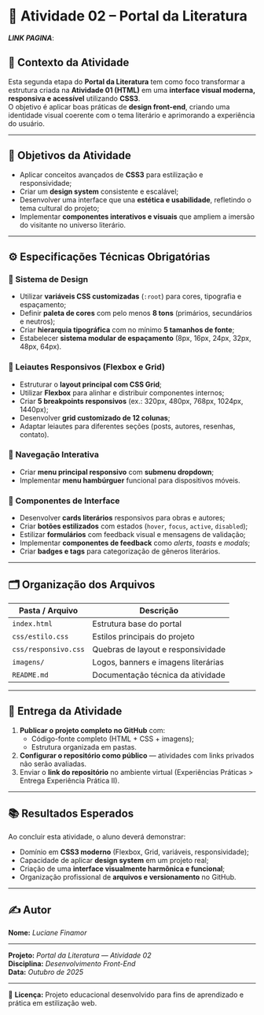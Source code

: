 # 🎨 Atividade 02 – Portal da Literatura

***LINK PAGINA***: 

## 📘 Contexto da Atividade

Esta segunda etapa do **Portal da Literatura** tem como foco transformar a estrutura criada na **Atividade 01 (HTML)** em uma **interface visual moderna, responsiva e acessível** utilizando **CSS3**.  
O objetivo é aplicar boas práticas de **design front-end**, criando uma identidade visual coerente com o tema literário e aprimorando a experiência do usuário.

---

## 🎯 Objetivos da Atividade

- Aplicar conceitos avançados de **CSS3** para estilização e responsividade;  
- Criar um **design system** consistente e escalável;  
- Desenvolver uma interface que una **estética e usabilidade**, refletindo o tema cultural do projeto;  
- Implementar **componentes interativos e visuais** que ampliem a imersão do visitante no universo literário.

---

## ⚙️ Especificações Técnicas Obrigatórias

### 🎨 Sistema de Design
- Utilizar **variáveis CSS customizadas** (`:root`) para cores, tipografia e espaçamento;  
- Definir **paleta de cores** com pelo menos **8 tons** (primários, secundários e neutros);  
- Criar **hierarquia tipográfica** com no mínimo **5 tamanhos de fonte**;  
- Estabelecer **sistema modular de espaçamento** (8px, 16px, 24px, 32px, 48px, 64px).

### 🧩 Leiautes Responsivos (Flexbox e Grid)
- Estruturar o **layout principal com CSS Grid**;  
- Utilizar **Flexbox** para alinhar e distribuir componentes internos;  
- Criar **5 breakpoints responsivos** (ex.: 320px, 480px, 768px, 1024px, 1440px);  
- Desenvolver **grid customizado de 12 colunas**;  
- Adaptar leiautes para diferentes seções (posts, autores, resenhas, contato).

### 🧭 Navegação Interativa
- Criar **menu principal responsivo** com **submenu dropdown**;  
- Implementar **menu hambúrguer** funcional para dispositivos móveis.

### 🧱 Componentes de Interface
- Desenvolver **cards literários** responsivos para obras e autores;  
- Criar **botões estilizados** com estados (`hover`, `focus`, `active`, `disabled`);  
- Estilizar **formulários** com feedback visual e mensagens de validação;  
- Implementar **componentes de feedback** como *alerts*, *toasts* e *modals*;  
- Criar **badges e tags** para categorização de gêneros literários.

---

## 🗂️ Organização dos Arquivos

| Pasta / Arquivo | Descrição |
|------------------|------------|
| `index.html` | Estrutura base do portal |
| `css/estilo.css` | Estilos principais do projeto |
| `css/responsivo.css` | Quebras de layout e responsividade |
| `imagens/` | Logos, banners e imagens literárias |
| `README.md` | Documentação técnica da atividade |

---

## 🚀 Entrega da Atividade

1. **Publicar o projeto completo no GitHub** com:
   - Código-fonte completo (HTML + CSS + imagens);
   - Estrutura organizada em pastas.  
2. **Configurar o repositório como público** — atividades com links privados não serão avaliadas.  
3. Enviar o **link do repositório** no ambiente virtual (Experiências Práticas > Entrega Experiência Prática II).

---

## 📚 Resultados Esperados

Ao concluir esta atividade, o aluno deverá demonstrar:
- Domínio em **CSS3 moderno** (Flexbox, Grid, variáveis, responsividade);  
- Capacidade de aplicar **design system** em um projeto real;  
- Criação de uma **interface visualmente harmônica e funcional**;  
- Organização profissional de **arquivos e versionamento** no GitHub.

---

## ✍️ Autor

**Nome:** *Luciane Finamor* 


---
**Projeto:** *Portal da Literatura — Atividade 02*  
**Disciplina:** *Desenvolvimento Front-End*  
**Data:** *Outubro de 2025*

---

📄 **Licença:** Projeto educacional desenvolvido para fins de aprendizado e prática em estilização web.

